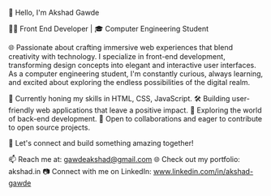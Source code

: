 👋 Hello, I'm Akshad Gawde

👨‍💻 Front End Developer | 🎓 Computer Engineering Student

🌐 Passionate about crafting immersive web experiences that blend creativity with technology. I specialize in front-end development, transforming design concepts into elegant and interactive user interfaces. 
   As a computer engineering student, I'm constantly curious, always learning, and excited about exploring the endless possibilities of the digital realm.

🚀 Currently honing my skills in HTML, CSS, JavaScript.
🛠️ Building user-friendly web applications that leave a positive impact.
🌱 Exploring the world of back-end development.
🤝 Open to collaborations and eager to contribute to open source projects.

🌟 Let's connect and build something amazing together!

📫 Reach me at: gawdeakshad@gmail.com
🌐 Check out my portfolio: akshad.in
📷 Connect with me on LinkedIn: www.linkedin.com/in/akshad-gawde

<!---
AkshadGawde/AkshadGawde is a ✨ special ✨ repository because its `README.md` (this file) appears on your GitHub profile.
You can click the Preview link to take a look at your changes.
--->
